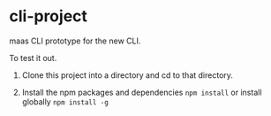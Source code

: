 # cli-project
maas CLI prototype for the new CLI.

To test it out.
1. Clone this project into a directory and cd to that directory.

2. Install the npm packages and dependencies
`npm install` or install globally `npm install -g`
